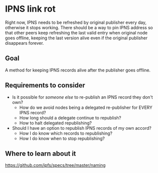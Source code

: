 # IPNS link rot

Right now, IPNS needs to be refreshed by original publisher every day, otherwise it stops working. There should be a way to pin IPNS address so that other peers keep refreshing the last valid entry when original node goes offline, keeping the last version alive even if the original publisher disappears forever.

## Goal

A method for keeping IPNS records alive after the publisher goes offline.

## Requirements to consider

* Is it possible for _someone else_ to re-publish an IPNS record they don't own?
    * How do we avoid nodes being a delegated re-publisher for EVERY IPNS record?
    * How long should a delegate continue to republish?
    * How to halt delegated republishing?
* Should I have an option to republish IPNS records of my own accord?
    * How I do know which records to republishing?
    * How I do know when to stop republishing?

## Where to learn about it

https://github.com/ipfs/specs/tree/master/naming
